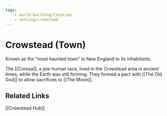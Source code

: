 ```yaml
---
tags:
    - world-building/location
    - setting/crowstead
---
```


# Crowstead (Town)

Known as the "most haunted town" in New England to its inhabitants.

The [[Corosa]], a pre-human race, lived in the Crowstead area in ancient times, while the Earth was still forming. They formed a pact with [[The Old God]] to allow sacrifices to [[The Moon]].


## Related Links

[[Crowstead Hub]]